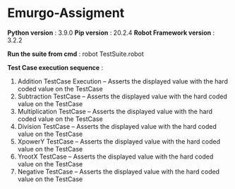 # Emurgo-Assigment

**Python version** : 3.9.0
**Pip version** : 20.2.4
**Robot Framework version** : 3.2.2

**Run the suite from cmd** : robot TestSuite.robot

**Test Case execution sequence** :
1.	Addition TestCase Execution 
– Asserts the displayed value with the hard coded value on the TestCase
2.	Subtraction TestCase
 – Asserts the displayed value with the hard coded value on the TestCase
3.	Multiplication TestCase 
– Asserts the displayed value with the hard coded value on the TestCase
4.	Division TestCase 
– Asserts the displayed value with the hard coded value on the TestCase
5.	XpowerY TestCase
 – Asserts the displayed value with the hard coded value on the TestCase
6.	YrootX TestCase
 – Asserts the displayed value with the hard coded value on the TestCase
7.	Negative TestCase 
– Asserts the displayed value with the hard coded value on the TestCase
